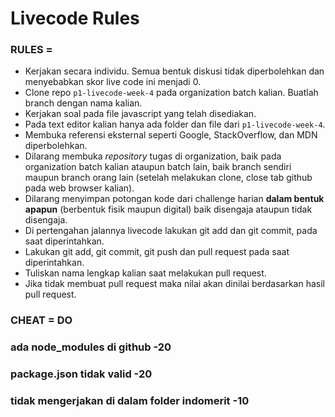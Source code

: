 # Livecode Rules

### RULES =

- Kerjakan secara individu. Semua bentuk diskusi tidak diperbolehkan dan menyebabkan skor live code ini menjadi 0.
- Clone repo `p1-livecode-week-4` pada organization batch kalian. Buatlah branch dengan nama kalian.
- Kerjakan soal pada file javascript yang telah disediakan.
- Pada text editor kalian hanya ada folder dan file dari `p1-livecode-week-4`.
- Membuka referensi eksternal seperti Google, StackOverflow, dan MDN diperbolehkan.
- Dilarang membuka _repository_ tugas di organization, baik pada organization batch kalian ataupun batch lain, baik branch sendiri maupun branch orang lain (setelah melakukan clone, close tab github pada web browser kalian). 
- Dilarang menyimpan potongan kode dari challenge harian **dalam bentuk apapun** (berbentuk fisik maupun digital) baik disengaja ataupun tidak disengaja.
- Di pertengahan jalannya livecode lakukan git add dan git commit, pada saat diperintahkan.
- Lakukan git add, git commit, git push dan pull request pada saat diperintahkan.
- Tuliskan nama lengkap kalian saat melakukan pull request.
- Jika tidak membuat pull request maka nilai akan dinilai berdasarkan hasil pull request.

### CHEAT = DO
### ada node_modules di github -20
### package.json tidak valid -20
### tidak mengerjakan di dalam folder indomerit -10